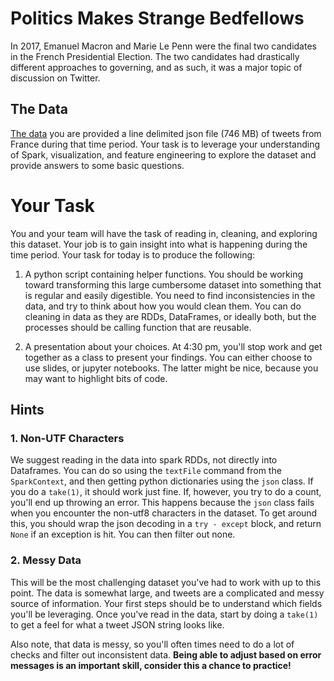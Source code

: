 # Politics Makes Strange Bedfellows
In 2017, Emanuel Macron and Marie Le Penn were the final two candidates in the French Presidential Election.  The two candidates had drastically different approaches to governing, and as such, it was a major topic of discussion on Twitter.

## The Data
<a href="https://s3.us-east-2.amazonaws.com/jgartner-test-data/twitter/zippedData.zip">The data</a> you are provided a line delimited json file (746 MB) of tweets from France during that time period.  Your task is to leverage your understanding of Spark, visualization, and feature engineering to explore the dataset and provide answers to some basic questions.  

# Your Task
You and your team will have the task of reading in, cleaning, and exploring this dataset.  Your job is to gain insight into what is happening during the time period.  Your task for today is to produce the following:

1. A python script containing helper functions.
You should be working toward transforming this large cumbersome dataset into something that is regular and easily digestible.  You need to find inconsistencies in the data, and try to think about how you would clean them.  You can do cleaning in data as they are RDDs, DataFrames, or ideally both, but the processes should be calling function that are reusable.

2. A presentation about your choices.
At 4:30 pm, you'll stop work and get together as a class to present your findings.  You can either choose to use slides, or jupyter notebooks.  The latter might be nice, because you may want to highlight bits of code.


## Hints
### 1. Non-UTF Characters
We suggest reading in the data into spark RDDs, not directly into Dataframes.  You can do so using the ```textFile``` command from the ```SparkContext```, and then getting python dictionaries using the ```json``` class.  If you do a ```take(1)```, it should work just fine.  If, however, you try to do a count, you'll end up throwing an error.  This happens because the ```json``` class fails when you encounter the non-utf8 characters in the dataset.  To get around this, you should wrap the json decoding in a ```try - except``` block, and return ```None``` if an exception is hit.  You can then filter out none.

### 2. Messy Data
This will be the most challenging dataset you've had to work with up to this point.  The data is somewhat large, and tweets are a complicated and messy source of information. Your first steps should be to understand which fields you'll be leveraging.  Once you've read in the data, start by doing a ```take(1)``` to get a feel for what a tweet JSON string looks like.

Also note, that data is messy, so you'll often times need to do a lot of checks and filter out inconsistent data.  <b>Being able to adjust based on error messages is an important skill, consider this a chance to practice!</b>

